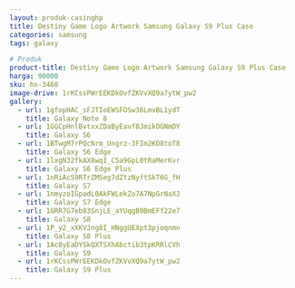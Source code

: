 ```yaml
---
layout: produk-casinghp
title: Destiny Game Logo Artwork Samsung Galaxy S9 Plus Case
categories: samsung
tags: galaxy

# Produk
product-title: Destiny Game Logo Artwork Samsung Galaxy S9 Plus Case
harga: 90000
sku: hn-3460
image-drive: 1rKCssPWrEEKDkOvfZKVvXQ9a7ytW_pw2
gallery:
  - url: 1gfopHAC_sFJTIoEWSFOSw36LmvBL1ydT
    title: Galaxy Note 8
  - url: 1GGCpHnlBvtxxZDaByEavf8JmikOGNmDY
    title: Galaxy S6
  - url: 1BTwgM7rPQcNrm_Ungrz-3FIm2KO8toT8
    title: Galaxy S6 Edge
  - url: 1lxgN32fkAX8wqI_C5a9GpL0tRaMerKvr
    title: Galaxy S6 Edge Plus
  - url: 1nRiAcS9RTrZMSeg7dZtzNyftSkT6G_fH
    title: Galaxy S7
  - url: 1nmyzoIGpadL0AkFWLekZo7A7NpGrNaXJ
    title: Galaxy S7 Edge
  - url: 1GRR7G7eb83SnjLE_aYUqgB9BmEFf22e7
    title: Galaxy S8
  - url: 1P_y2_xXKVJng8I_HNggUEXpt3pjoqnmn
    title: Galaxy S8 Plus
  - url: 1Ac8yEaDYSkQXTSXhAbctib3tpKRRlCVh
    title: Galaxy S9
  - url: 1rKCssPWrEEKDkOvfZKVvXQ9a7ytW_pw2
    title: Galaxy S9 Plus
---
```

